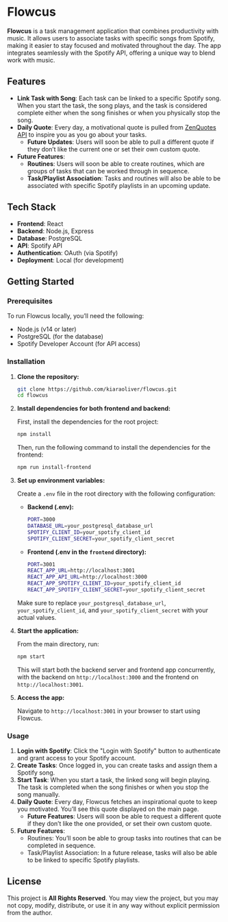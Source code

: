 # Flowcus

**Flowcus** is a task management application that combines productivity with music. It allows users to associate tasks
with specific songs from Spotify, making it easier to stay focused and motivated throughout the day. The app integrates
seamlessly with the Spotify API, offering a unique way to blend work with music.

## Features

- **Link Task with Song**: Each task can be linked to a specific Spotify song. When you start the task, the song plays,
  and the task is considered complete either when the song finishes or when you physically stop the song.
- **Daily Quote**: Every day, a motivational quote is pulled from [ZenQuotes API](https://zenquotes.io/api/today) to
  inspire you as you go about your tasks.
    - **Future Updates**: Users will soon be able to pull a different quote if they don’t like the current one or set
      their own custom quote.
- **Future Features**:
    - **Routines**: Users will soon be able to create routines, which are groups of tasks that can be worked through in
      sequence.
    - **Task/Playlist Association**: Tasks and routines will also be able to be associated with specific Spotify
      playlists in an upcoming update.

## Tech Stack

- **Frontend**: React
- **Backend**: Node.js, Express
- **Database**: PostgreSQL
- **API**: Spotify API
- **Authentication**: OAuth (via Spotify)
- **Deployment**: Local (for development)

## Getting Started

### Prerequisites

To run Flowcus locally, you’ll need the following:

- Node.js (v14 or later)
- PostgreSQL (for the database)
- Spotify Developer Account (for API access)

### Installation

1. **Clone the repository:**

   ```bash
   git clone https://github.com/kiaraoliver/flowcus.git
   cd flowcus
   ```

2. **Install dependencies for both frontend and backend:**

   First, install the dependencies for the root project:

   ```bash
   npm install
   ```

   Then, run the following command to install the dependencies for the frontend:

   ```bash
   npm run install-frontend
   ```

3. **Set up environment variables:**

   Create a `.env` file in the root directory with the following configuration:

    - **Backend (.env):**

      ```bash
      PORT=3000
      DATABASE_URL=your_postgresql_database_url
      SPOTIFY_CLIENT_ID=your_spotify_client_id
      SPOTIFY_CLIENT_SECRET=your_spotify_client_secret
      ```

    - **Frontend (.env in the `frontend` directory):**

      ```bash
      PORT=3001
      REACT_APP_URL=http://localhost:3001
      REACT_APP_API_URL=http://localhost:3000
      REACT_APP_SPOTIFY_CLIENT_ID=your_spotify_client_id
      REACT_APP_SPOTIFY_CLIENT_SECRET=your_spotify_client_secret
      ```

   Make sure to replace `your_postgresql_database_url`, `your_spotify_client_id`, and `your_spotify_client_secret` with
   your actual values.

4. **Start the application:**

   From the main directory, run:

   ```bash
   npm start
   ```

   This will start both the backend server and frontend app concurrently, with the backend on `http://localhost:3000`
   and the frontend on `http://localhost:3001`.

5. **Access the app:**

   Navigate to `http://localhost:3001` in your browser to start using Flowcus.

### Usage

1. **Login with Spotify**: Click the "Login with Spotify" button to authenticate and grant access to your Spotify
   account.
2. **Create Tasks**: Once logged in, you can create tasks and assign them a Spotify song.
3. **Start Task**: When you start a task, the linked song will begin playing. The task is completed when the song
   finishes or when you stop the song manually.
4. **Daily Quote**: Every day, Flowcus fetches an inspirational quote to keep you motivated. You’ll see this quote
   displayed on the main page.
    - **Future Features**: Users will soon be able to request a different quote if they don’t like the one provided, or
      set their own custom quote.
5. **Future Features**:
    - Routines: You’ll soon be able to group tasks into routines that can be completed in sequence.
    - Task/Playlist Association: In a future release, tasks will also be able to be linked to specific Spotify
      playlists.

## License

This project is **All Rights Reserved**. You may view the project, but you may not copy, modify, distribute, or use it
in any way without explicit permission from the author.

```